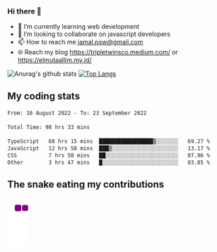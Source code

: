 ### Hi there 👋

<!--
**padepokanpenguin/padepokanpenguin** is a ✨ _special_ ✨ repository because its `README.md` (this file) appears on your GitHub profile.
-->

- 🌱 I’m currently learning  web development
- 👯 I’m looking to collaborate on javascript developers
- 📫 How to reach me jamal.psw@gmail.com
- 🌐 Reach my blog https://tripletwinsco.medium.com/ or https://elmutaallim.my.id/

![Anurag's github stats](https://github-readme-stats.vercel.app/api?username=padepokanpenguin&count_private=true&disable_animations=false&show_icons=true&theme=default)
[![Top Langs](https://github-readme-stats.vercel.app/api/top-langs/?username=padepokanpenguin&theme=default&layout=compact)](https://github.com/padepokanpenguin)

## My coding stats

<!--START_SECTION:waka-->

```text
From: 16 August 2022 - To: 23 September 2022

Total Time: 98 hrs 33 mins

TypeScript   68 hrs 15 mins  █████████████████▒░░░░░░░   69.27 %
JavaScript   12 hrs 58 mins  ███▒░░░░░░░░░░░░░░░░░░░░░   13.17 %
CSS          7 hrs 50 mins   ██░░░░░░░░░░░░░░░░░░░░░░░   07.96 %
Other        3 hrs 47 mins   █░░░░░░░░░░░░░░░░░░░░░░░░   03.85 %
```

<!--END_SECTION:waka-->


## The snake eating my contributions
![snake gif](https://github.com/padepokanpenguin/padepokanpenguin/blob/output/github-contribution-grid-snake.gif)
